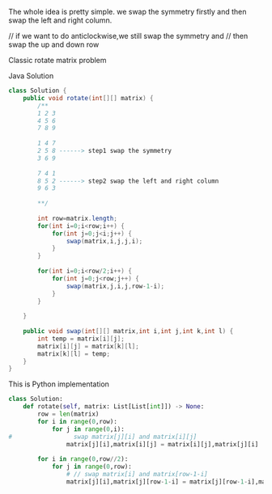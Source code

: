 
The whole idea is pretty simple. we swap the symmetry firstly
and then swap the left and right column.

// if we want to do anticlockwise,we still swap the symmetry and
// then swap the up and down row

Classic rotate matrix problem

Java Solution

```Java
class Solution {
    public void rotate(int[][] matrix) {
        /**
        1 2 3
        4 5 6 
        7 8 9   
        
        1 4 7
        2 5 8 ------> step1 swap the symmetry
        3 6 9
        
        7 4 1
        8 5 2 ------> step2 swap the left and right column
        9 6 3
        
        **/
        
        int row=matrix.length;
        for(int i=0;i<row;i++) {
            for(int j=0;j<i;j++) {
                swap(matrix,i,j,j,i);
            }
        }
        
        for(int i=0;i<row/2;i++) {
            for(int j=0;j<row;j++) {
                swap(matrix,j,i,j,row-1-i);
            }
        }
        
    }
    
    public void swap(int[][] matrix,int i,int j,int k,int l) {
        int temp = matrix[i][j];
        matrix[i][j] = matrix[k][l];
        matrix[k][l] = temp;
    }
}


```

This is Python implementation

```Python
class Solution:
    def rotate(self, matrix: List[List[int]]) -> None:
        row = len(matrix)
        for i in range(0,row):
            for j in range(0,i):
#                 swap matrix[j][i] and matrix[i][j]
                matrix[j][i],matrix[i][j] = matrix[i][j],matrix[j][i]
        
        for i in range(0,row//2):
            for j in range(0,row):
                # // swap matrix[i] and matrix[row-1-i]
                matrix[j][i],matrix[j][row-1-i] = matrix[j][row-1-i],matrix[j][i]
        


```